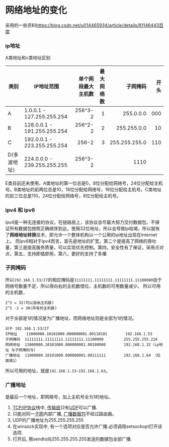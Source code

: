 # 网络地址的变化

采用的一些资料<https://blog.csdn.net/u014465934/article/details/81146443>[百度](https://baike.baidu.com/item/%25E5%25B9%25BF%25E6%2592%25AD%25E5%259C%25B0%25E5%259D%2580)

### ip地址

A类地址和c类地址区别

|类别    | IP地址范围   | 单个网段最大主机数 | 最大网络数 | 子网掩码| 开头|
| --------- | -------- | -----:           | --:        | --: |--:|
| A  | 1.0.0.1 - 127.255.255.254     | 256^3-2 |   1 |  255.0.0.0     | 000|
| B  | 128.0.0.1 - 191.255.255.254   |   256^2-2 |   2 |   255.255.0.0      | 10|
| C  | 192.0.0.1 - 223.255.255.254  |   256-2 |   3 |  255.255.255.0     | 110|
|D(多波地址)| 224.0.0.0 - 239.255.255.255 |  256^3-2                |            |1110   |

E类目前还未使用，A类地址的第一位总是0，8位分配给网络号，24位分配给主机号。B类地址的前两位总是10，16位分配给网络号，16位分配给主机号。C类地址的前三位总是110，24位分配给网络号，8位分配给主机号。
### ipv4 和 ipv6
ipv4是一种无连接的协议，在链路层上，该协议会尽最大努力交付数据包。不保证所有数据包按照正确顺序到达。使用32位地址，所以会导致Ip枯竭，所以就有了**网络地址转换**技术，即允许一个整体机构以一个公用的ip地址出现在internet上。
而ipv6相对于ipv4而言，首先是地址的扩宽，第二个是提高了网络的吞吐量，第三是提高服务质量，可以实现优先控制。第四，安全性有了保证，采用点对点，第五，支持即插即用，第六，更好的支持了多播

### 子网掩码

所以`192.168.1.53/27`的相应掩码是`11111111.11111111.11111111.11100000`由于网络号数量不足，所以得向右的主机数借位，主机数的可用数量减少。
所以可用的主机数，

    2^5 = 32(可以容纳主机数)
    2^5 -2 = 30(所有的主机数)

对于全部是1的情况是为广播地址，而网络地址则是全部为1的情况。

    对于 192.168.1.53/27
    IP地址    11000000.10101000.000000001.00110101        192.168.1.53
    子网掩码  11111111.11111111.11111111.11100000         255.255.255.224
    网络地址  11000000.10101000.000000001.00100000        192.168.1.32（ip地址 与子网掩码与）
    广播地址  11000000.10101000.000000001.00111111        192.168.1.64 （后面填1）

所以可用的地址，就是`192.168.1.33~192.168.1.63`。

### 广播地址

是最后一个地址，即网络号，加上主机号全为1的地址。
1.  [TCP/IP协议](https://baike.baidu.com/item/TCP%2FIP%E5%8D%8F%E8%AE%AE)栈中, [传输层](https://baike.baidu.com/item/%E4%BC%A0%E8%BE%93%E5%B1%82)只有[UDP](https://baike.baidu.com/item/UDP)可以广播.
2. 只能对同一[子网](https://baike.baidu.com/item/%E5%AD%90%E7%BD%91)内部广播, [广播数据包](https://baike.baidu.com/item/%E5%B9%BF%E6%92%AD%E6%95%B0%E6%8D%AE%E5%8C%85)不经过路由器。
3. UDP的广播地址为255.255.255.255
4. 在winsock实现中, 有一个选项对应是否允许广播.必须调用setsockopt打开该选项.
5. 打开后, 用sendto向255.255.255.255发送的数据包全部广播.
